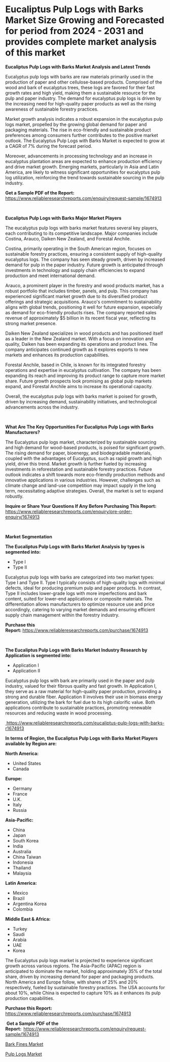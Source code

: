 <p><h1>Eucaliptus Pulp Logs with Barks Market Size Growing and Forecasted for period from 2024 - 2031 and provides complete market analysis of this market</h1></p><p><strong>Eucaliptus Pulp Logs with Barks Market Analysis and Latest Trends</strong></p>
<p><p>Eucalyptus pulp logs with barks are raw materials primarily used in the production of paper and other cellulose-based products. Comprised of the wood and bark of eucalyptus trees, these logs are favored for their fast growth rates and high yield, making them a sustainable resource for the pulp and paper industry. The demand for eucalyptus pulp logs is driven by the increasing need for high-quality paper products as well as the rising awareness of sustainable forestry practices.</p><p>Market growth analysis indicates a robust expansion in the eucalyptus pulp logs market, propelled by the growing global demand for paper and packaging materials. The rise in eco-friendly and sustainable product preferences among consumers further contributes to the positive market outlook. The Eucalyptus Pulp Logs with Barks Market is expected to grow at a CAGR of 7% during the forecast period. </p><p>Moreover, advancements in processing technology and an increase in eucalyptus plantation areas are expected to enhance production efficiency and drive market growth. Emerging markets, particularly in Asia and Latin America, are likely to witness significant opportunities for eucalyptus pulp log utilization, reinforcing the trend towards sustainable sourcing in the pulp industry.</p></p>
<p><strong>Get a Sample PDF of the Report:&nbsp;</strong> <a href="https://www.reliableresearchreports.com/enquiry/request-sample/1674913?utm_campaign=40&utm_medium=2&utm_source=Github&utm_content=ia&utm_term=28122024&utm_id=eucaliptus-pulp-logs-with-barks">https://www.reliableresearchreports.com/enquiry/request-sample/1674913</a></p>
<p>&nbsp;</p>
<p><strong>Eucaliptus Pulp Logs with Barks Major Market Players</strong></p>
<p><p>The eucalyptus pulp logs with barks market features several key players, each contributing to its competitive landscape. Major companies include Costina, Arauco, Daiken New Zealand, and Forestal Anchile.</p><p>Costina, primarily operating in the South American region, focuses on sustainable forestry practices, ensuring a consistent supply of high-quality eucalyptus logs. The company has seen steady growth, driven by increased demand for pulp in the paper industry. Future growth is anticipated through investments in technology and supply chain efficiencies to expand production and meet international demand.</p><p>Arauco, a prominent player in the forestry and wood products market, has a robust portfolio that includes timber, panels, and pulp. This company has experienced significant market growth due to its diversified product offerings and strategic acquisitions. Arauco's commitment to sustainability aligns with global trends, positioning it well for future expansion, especially as demand for eco-friendly products rises. The company reported sales revenue of approximately $5 billion in its recent fiscal year, reflecting its strong market presence.</p><p>Daiken New Zealand specializes in wood products and has positioned itself as a leader in the New Zealand market. With a focus on innovation and quality, Daiken has been expanding its operations and product lines. The company anticipates continued growth as it explores exports to new markets and enhances its production capabilities.</p><p>Forestal Anchile, based in Chile, is known for its integrated forestry operations and expertise in eucalyptus cultivation. The company has been expanding its reach and improving its product range to capture more market share. Future growth prospects look promising as global pulp markets expand, and Forestal Anchile aims to increase its operational capacity.</p><p>Overall, the eucalyptus pulp logs with barks market is poised for growth, driven by increasing demand, sustainability initiatives, and technological advancements across the industry.</p></p>
<p>&nbsp;</p>
<p><strong>What Are The Key Opportunities For Eucaliptus Pulp Logs with Barks Manufacturers?</strong></p>
<p><p>The Eucalyptus pulp logs market, characterized by sustainable sourcing and high demand for wood-based products, is poised for significant growth. The rising demand for paper, bioenergy, and biodegradable materials, coupled with the advantages of Eucalyptus, such as rapid growth and high yield, drive this trend. Market growth is further fueled by increasing investments in reforestation and sustainable forestry practices. Future outlook indicates a shift towards more eco-friendly production methods and innovative applications in various industries. However, challenges such as climate change and land-use competition may impact supply in the long term, necessitating adaptive strategies. Overall, the market is set to expand robustly.</p></p>
<p><strong>Inquire or Share Your Questions If Any Before Purchasing This Report:</strong> <a href="https://www.reliableresearchreports.com/enquiry/pre-order-enquiry/1674913?utm_campaign=40&utm_medium=2&utm_source=Github&utm_content=ia&utm_term=28122024&utm_id=eucaliptus-pulp-logs-with-barks">https://www.reliableresearchreports.com/enquiry/pre-order-enquiry/1674913</a></p>
<p>&nbsp;</p>
<p><strong>Market Segmentation</strong></p>
<p><strong>The Eucaliptus Pulp Logs with Barks Market Analysis by types is segmented into:</strong></p>
<p><ul><li>Type I</li><li>Type II</li></ul></p>
<p><p>Eucalyptus pulp logs with barks are categorized into two market types: Type I and Type II. Type I typically consists of high-quality logs with minimal defects, ideal for producing premium pulp and paper products. In contrast, Type II includes lower-grade logs with more imperfections and bark content, suited for lower-end applications or composite materials. The differentiation allows manufacturers to optimize resource use and price accordingly, catering to varying market demands and ensuring efficient supply chain management within the forestry industry.</p></p>
<p><strong>Purchase this Report:&nbsp;</strong><a href="https://www.reliableresearchreports.com/purchase/1674913?utm_campaign=40&utm_medium=2&utm_source=Github&utm_content=ia&utm_term=28122024&utm_id=eucaliptus-pulp-logs-with-barks">https://www.reliableresearchreports.com/purchase/1674913</a></p>
<p>&nbsp;</p>
<p><strong>The Eucaliptus Pulp Logs with Barks Market Industry Research by Application is segmented into:</strong></p>
<p><ul><li>Application I</li><li>Application II</li></ul></p>
<p><p>Eucalyptus pulp logs with bark are primarily used in the paper and pulp industry, valued for their fibrous quality and fast growth. In Application I, they serve as a raw material for high-quality paper production, providing a strong and durable fiber. Application II involves their use in biomass energy generation, utilizing the bark for fuel due to its high calorific value. Both applications contribute to sustainable practices, promoting renewable resources and reducing waste in wood processing.</p></p>
<p><a href="https://www.reliableresearchreports.com/eucaliptus-pulp-logs-with-barks-r1674913?utm_campaign=40&utm_medium=2&utm_source=Github&utm_content=ia&utm_term=28122024&utm_id=eucaliptus-pulp-logs-with-barks">&nbsp;https://www.reliableresearchreports.com/eucaliptus-pulp-logs-with-barks-r1674913</a></p>
<p><strong>In terms of Region, the Eucaliptus Pulp Logs with Barks Market Players available by Region are:</strong></p>
<p>
    <p> <strong> North America: </strong>
        <ul>
            <li>United States</li>
            <li>Canada</li>
        </ul>
        </p> 
    <p> <strong> Europe: </strong>
        <ul>
            <li>Germany</li>
            <li>France</li>
            <li>U.K.</li>
            <li>Italy</li>
            <li>Russia</li>
        </ul>
        </p> 
    <p> <strong> Asia-Pacific: </strong>
        <ul>
            <li>China</li>
            <li>Japan</li>
            <li>South Korea</li>
            <li>India</li>
            <li>Australia</li>
            <li>China Taiwan</li>
            <li>Indonesia</li>
            <li>Thailand</li>
            <li>Malaysia</li>
        </ul>
        </p> 
    <p> <strong> Latin America: </strong>
        <ul>
            <li>Mexico</li>
            <li>Brazil</li>
            <li>Argentina Korea</li>
            <li>Colombia</li>
        </ul>
        </p> 
    <p> <strong> Middle East & Africa: </strong>
        <ul>
            <li>Turkey</li>
            <li>Saudi</li>
            <li>Arabia</li>
            <li>UAE</li>
            <li>Korea</li>
        </ul>
    </p>
    </p>
<p><p>The Eucalyptus pulp logs market is projected to experience significant growth across various regions. The Asia-Pacific (APAC) region is anticipated to dominate the market, holding approximately 35% of the total share, driven by increasing demand for paper and packaging products. North America and Europe follow, with shares of 25% and 20% respectively, fueled by sustainable forestry practices. The USA accounts for about 10%, while China is expected to capture 10% as it enhances its pulp production capabilities.</p></p>
<p><strong>Purchase this Report: </strong><a href="https://www.reliableresearchreports.com/purchase/1674913?utm_campaign=40&utm_medium=2&utm_source=Github&utm_content=ia&utm_term=28122024&utm_id=eucaliptus-pulp-logs-with-barks">https://www.reliableresearchreports.com/purchase/1674913</a></p>
<p>&nbsp;<strong>Get a Sample PDF of the Report:&nbsp;&nbsp;</strong><a href="https://www.reliableresearchreports.com/enquiry/request-sample/1674913?utm_campaign=40&utm_medium=2&utm_source=Github&utm_content=ia&utm_term=28122024&utm_id=eucaliptus-pulp-logs-with-barks">https://www.reliableresearchreports.com/enquiry/request-sample/1674913</a></p>
<p><strong></strong></p>
<p><p><a href="https://github.com/lvaill871987/Market-Research-Report-List-1/blob/main/bark-fines-market.md?utm_campaign=40&utm_medium=2&utm_source=Github&utm_content=ia&utm_term=28122024&utm_id=eucaliptus-pulp-logs-with-barks">Bark Fines Market</a></p><p><a href="https://github.com/klaassenmackenzie6/Market-Research-Report-List-1/blob/main/pulp-logs-market.md?utm_campaign=40&utm_medium=2&utm_source=Github&utm_content=ia&utm_term=28122024&utm_id=eucaliptus-pulp-logs-with-barks">Pulp Logs Market</a></p></p>